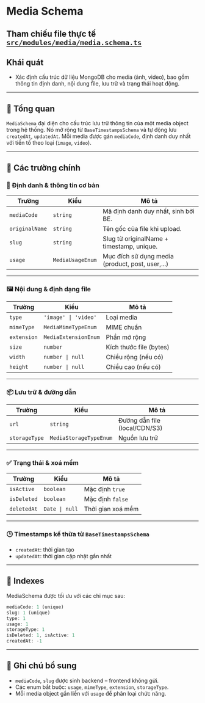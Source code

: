 # Media Schema

## Tham chiếu file thực tế [`src/modules/media/media.schema.ts`](../media.schema.ts)

## Khái quát

- Xác định cấu trúc dữ liệu MongoDB cho media (ảnh, video), bao gồm thông tin định danh, nội dung file, lưu trữ và trạng thái hoạt động.

---

## 🧠 Tổng quan

`MediaSchema` đại diện cho cấu trúc lưu trữ thông tin của một media object trong hệ thống.
Nó mở rộng từ `BaseTimestampsSchema` và tự động lưu `createdAt`, `updatedAt`.
Mỗi media được gán `mediaCode`, định danh duy nhất với tiền tố theo loại (`image`, `video`).

---

## 🧩 Các trường chính

### 🔖 Định danh & thông tin cơ bản

| Trường         | Kiểu             | Mô tả                                            |
| -------------- | ---------------- | ------------------------------------------------ |
| `mediaCode`    | `string`         | Mã định danh duy nhất, sinh bởi BE.              |
| `originalName` | `string`         | Tên gốc của file khi upload.                     |
| `slug`         | `string`         | Slug từ originalName + timestamp, unique.        |
| `usage`        | `MediaUsageEnum` | Mục đích sử dụng media (product, post, user,...) |

---

### 🖼️ Nội dung & định dạng file

| Trường      | Kiểu                 | Mô tả                   |
| ----------- | -------------------- | ----------------------- |
| `type`      | `'image' \| 'video'` | Loại media              |
| `mimeType`  | `MediaMimeTypeEnum`  | MIME chuẩn              |
| `extension` | `MediaExtensionEnum` | Phần mở rộng            |
| `size`      | `number`             | Kích thước file (bytes) |
| `width`     | `number \| null`     | Chiều rộng (nếu có)     |
| `height`    | `number \| null`     | Chiều cao (nếu có)      |

---

### 📦 Lưu trữ & đường dẫn

| Trường        | Kiểu                   | Mô tả                         |
| ------------- | ---------------------- | ----------------------------- |
| `url`         | `string`               | Đường dẫn file (local/CDN/S3) |
| `storageType` | `MediaStorageTypeEnum` | Nguồn lưu trữ                 |

---

### ✅ Trạng thái & xoá mềm

| Trường      | Kiểu           | Mô tả             |
| ----------- | -------------- | ----------------- |
| `isActive`  | `boolean`      | Mặc định `true`   |
| `isDeleted` | `boolean`      | Mặc định `false`  |
| `deletedAt` | `Date \| null` | Thời gian xoá mềm |

---

### 🕒 Timestamps kế thừa từ `BaseTimestampsSchema`

- `createdAt`: thời gian tạo
- `updatedAt`: thời gian cập nhật gần nhất

---

## 🧩 Indexes

MediaSchema được tối ưu với các chỉ mục sau:

```ts
mediaCode: 1 (unique)
slug: 1 (unique)
type: 1
usage: 1
storageType: 1
isDeleted: 1, isActive: 1
createdAt: -1
```

---

## 📌 Ghi chú bổ sung

- `mediaCode`, `slug` được sinh backend – frontend không gửi.
- Các enum bắt buộc: `usage`, `mimeType`, `extension`, `storageType`.
- Mỗi media object gắn liền với `usage` để phân loại chức năng.
